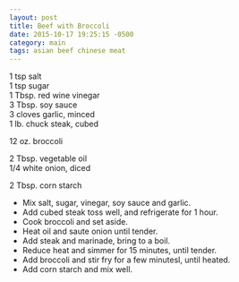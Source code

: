 ```yaml
---
layout: post
title: Beef with Broccoli
date: 2015-10-17 19:25:15 -0500
category: main
tags: asian beef chinese meat
---
```

1 tsp salt  
1 tsp sugar  
1 Tbsp. red wine vinegar  
3 Tbsp. soy sauce  
3 cloves garlic, minced  
1 lb. chuck steak, cubed  
  
12 oz. broccoli  
  
2 Tbsp. vegetable oil  
1/4 white onion, diced  
  
2 Tbsp. corn starch  
<ul>
	<li>Mix salt, sugar, vinegar, soy sauce and garlic.</li>
	<li>Add cubed steak toss well, and refrigerate for 1 hour.</li>
	<li>Cook broccoli and set aside.</li>
	<li>Heat oil and saute onion until tender.</li>
	<li>Add steak and marinade, bring to a boil.</li>
	<li>Reduce heat and simmer for 15 minutes, until tender.</li>
	<li>Add broccoli and stir fry for a few minutesl, until heated.</li>
	<li>Add corn starch and mix well.</li>
</ul>
